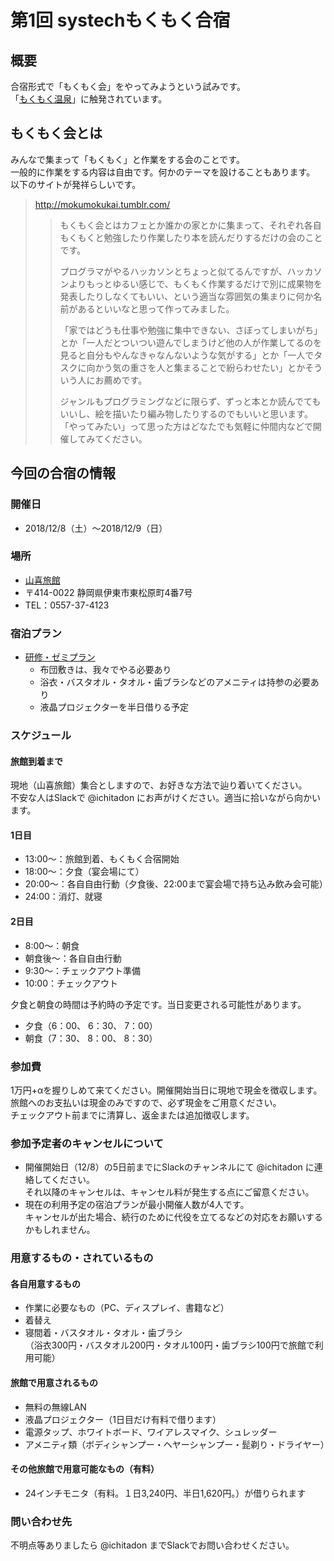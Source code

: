 # 第1回 systechもくもく合宿
## 概要
合宿形式で「もくもく会」をやってみようという試みです。  
「[もくもく温泉](https://mokumoku-onsen.connpass.com/)」に触発されています。  

## もくもく会とは
みんなで集まって「もくもく」と作業をする会のことです。  
一般的に作業をする内容は自由です。何かのテーマを設けることもあります。  
以下のサイトが発祥らしいです。

> http://mokumokukai.tumblr.com/
> >もくもく会とはカフェとか誰かの家とかに集まって、それぞれ各自もくもくと勉強したり作業したり本を読んだりするだけの会のことです。
> >  
> >プログラマがやるハッカソンとちょっと似てるんですが、ハッカソンよりもっとゆるい感じで、もくもく作業するだけで別に成果物を発表したりしなくてもいい、という適当な雰囲気の集まりに何か名前があるといいなと思って作ってみました。
> >  
> >「家ではどうも仕事や勉強に集中できない、さぼってしまいがち」とか「一人だとついつい遊んでしまうけど他の人が作業してるのを見ると自分もやんなきゃなんないような気がする」とか「一人でタスクに向かう気の重さを人と集まることで紛らわせたい」とかそういう人にお薦めです。  
> >  
> >ジャンルもプログラミングなどに限らず、ずっと本とか読んでてもいいし、絵を描いたり編み物したりするのでもいいと思います。「やってみたい」って思った方はどなたでも気軽に仲間内などで開催してみてください。

## 今回の合宿の情報
### 開催日
- 2018/12/8（土）～2018/12/9（日）

### 場所
- [山喜旅館](http://www.ito-yamaki.jp)  
 - 〒414-0022 静岡県伊東市東松原町4番7号  
 - TEL：0557-37-4123

### 宿泊プラン
- [研修・ゼミプラン](http://www.ito-yamaki.jp/plan.html)
  - 布団敷きは、我々でやる必要あり
  - 浴衣・バスタオル・タオル・歯ブラシなどのアメニティは持参の必要あり
  - 液晶プロジェクターを半日借りる予定

### スケジュール
#### 旅館到着まで
現地（山喜旅館）集合としますので、お好きな方法で辿り着いてください。   
不安な人はSlackで @ichitadon にお声がけください。適当に拾いながら向かいます。

#### 1日目
- 13:00～：旅館到着、もくもく合宿開始
- 18:00～：夕食（宴会場にて）
- 20:00～：各自自由行動（夕食後、22:00まで宴会場で持ち込み飲み会可能）
- 24:00：消灯、就寝

#### 2日目
- 8:00～：朝食
- 朝食後～：各自自由行動
- 9:30～：チェックアウト準備
- 10:00：チェックアウト

夕食と朝食の時間は予約時の予定です。当日変更される可能性があります。

- 夕食（6：00、 6：30、 7：00）
- 朝食（7：30、 8：00、 8：30）

### 参加費
1万円+αを握りしめて来てください。開催開始当日に現地で現金を徴収します。  
旅館へのお支払いは現金のみですので、必ず現金をご用意ください。  
チェックアウト前までに清算し、返金または追加徴収します。

### 参加予定者のキャンセルについて
- 開催開始日（12/8）の5日前までにSlackのチャンネルにて @ichitadon に連絡してください。  
  それ以降のキャンセルは、キャンセル料が発生する点にご留意ください。  
- 現在の利用予定の宿泊プランが最小開催人数が4人です。  
  キャンセルが出た場合、続行のために代役を立てるなどの対応をお願いするかもしれません。

### 用意するもの・されているもの
#### 各自用意するもの
- 作業に必要なもの（PC、ディスプレイ、書籍など）
- 着替え
- 寝間着・バスタオル・タオル・歯ブラシ  
（浴衣300円・バスタオル200円・タオル100円・歯ブラシ100円で旅館で利用可能）

#### 旅館で用意されるもの
- 無料の無線LAN
- 液晶プロジェクター（1日目だけ有料で借ります）
- 電源タップ、ホワイトボード、ワイアレスマイク、シュレッダー
- アメニティ類（ボディシャンプー・ヘヤーシャンプー・髭剃り・ドライヤー）

#### その他旅館で用意可能なもの（有料）
- 24インチモニタ（有料。１日3,240円、半日1,620円。）が借りられます

### 問い合わせ先
不明点等ありましたら @ichitadon までSlackでお問い合わせください。
